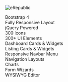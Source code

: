![eRepublic](https://ibb.co/bE5hAp)
  
Bootstrap 4  
Fully Responsive Layout  
jQuery Powered  
300 Icons  
300+ UI Elements  
Dashboard Cards & Widgets  
Listing Cards & Widgets  
Responsive Navbar Menu  
Navigation Layouts  
Charts  
Form Wizards  
WYSIWYG Editor  
